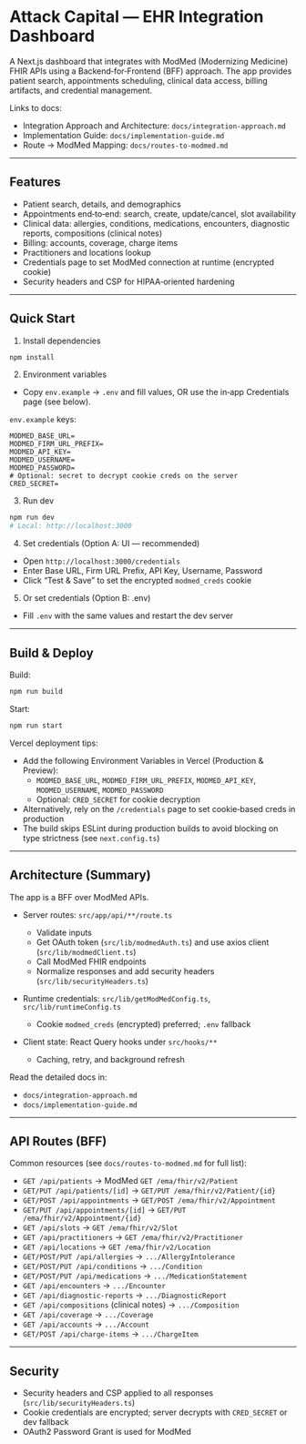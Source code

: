 # Attack Capital — EHR Integration Dashboard

A Next.js dashboard that integrates with ModMed (Modernizing Medicine) FHIR APIs using a Backend‑for‑Frontend (BFF) approach. The app provides patient search, appointments scheduling, clinical data access, billing artifacts, and credential management.

Links to docs:
- Integration Approach and Architecture: `docs/integration-approach.md`
- Implementation Guide: `docs/implementation-guide.md`
- Route → ModMed Mapping: `docs/routes-to-modmed.md`

---

## Features

- Patient search, details, and demographics
- Appointments end‑to‑end: search, create, update/cancel, slot availability
- Clinical data: allergies, conditions, medications, encounters, diagnostic reports, compositions (clinical notes)
- Billing: accounts, coverage, charge items
- Practitioners and locations lookup
- Credentials page to set ModMed connection at runtime (encrypted cookie)
- Security headers and CSP for HIPAA‑oriented hardening

---

## Quick Start

1) Install dependencies
```bash
npm install
```

2) Environment variables
- Copy `env.example` → `.env` and fill values, OR use the in‑app Credentials page (see below).

`env.example` keys:
```
MODMED_BASE_URL=
MODMED_FIRM_URL_PREFIX=
MODMED_API_KEY=
MODMED_USERNAME=
MODMED_PASSWORD=
# Optional: secret to decrypt cookie creds on the server
CRED_SECRET=
```

3) Run dev
```bash
npm run dev
# Local: http://localhost:3000
```

4) Set credentials (Option A: UI — recommended)
- Open `http://localhost:3000/credentials`
- Enter Base URL, Firm URL Prefix, API Key, Username, Password
- Click “Test & Save” to set the encrypted `modmed_creds` cookie

5) Or set credentials (Option B: .env)
- Fill `.env` with the same values and restart the dev server

---

## Build & Deploy

Build:
```bash
npm run build
```

Start:
```bash
npm run start
```

Vercel deployment tips:
- Add the following Environment Variables in Vercel (Production & Preview):
  - `MODMED_BASE_URL`, `MODMED_FIRM_URL_PREFIX`, `MODMED_API_KEY`, `MODMED_USERNAME`, `MODMED_PASSWORD`
  - Optional: `CRED_SECRET` for cookie decryption
- Alternatively, rely on the `/credentials` page to set cookie‑based creds in production
- The build skips ESLint during production builds to avoid blocking on type strictness (see `next.config.ts`)

---

## Architecture (Summary)

The app is a BFF over ModMed APIs.

- Server routes: `src/app/api/**/route.ts`
  - Validate inputs
  - Get OAuth token (`src/lib/modmedAuth.ts`) and use axios client (`src/lib/modmedClient.ts`)
  - Call ModMed FHIR endpoints
  - Normalize responses and add security headers (`src/lib/securityHeaders.ts`)

- Runtime credentials: `src/lib/getModMedConfig.ts`, `src/lib/runtimeConfig.ts`
  - Cookie `modmed_creds` (encrypted) preferred; `.env` fallback

- Client state: React Query hooks under `src/hooks/**`
  - Caching, retry, and background refresh

Read the detailed docs in:
- `docs/integration-approach.md`
- `docs/implementation-guide.md`

---

## API Routes (BFF)

Common resources (see `docs/routes-to-modmed.md` for full list):

- `GET /api/patients` → ModMed `GET /ema/fhir/v2/Patient`
- `GET/PUT /api/patients/[id]` → `GET/PUT /ema/fhir/v2/Patient/{id}`
- `GET/POST /api/appointments` → `GET/POST /ema/fhir/v2/Appointment`
- `GET/PUT /api/appointments/[id]` → `GET/PUT /ema/fhir/v2/Appointment/{id}`
- `GET /api/slots` → `GET /ema/fhir/v2/Slot`
- `GET /api/practitioners` → `GET /ema/fhir/v2/Practitioner`
- `GET /api/locations` → `GET /ema/fhir/v2/Location`
- `GET/POST/PUT /api/allergies` → `.../AllergyIntolerance`
- `GET/POST/PUT /api/conditions` → `.../Condition`
- `GET/POST/PUT /api/medications` → `.../MedicationStatement`
- `GET /api/encounters` → `.../Encounter`
- `GET /api/diagnostic-reports` → `.../DiagnosticReport`
- `GET /api/compositions` (clinical notes) → `.../Composition`
- `GET /api/coverage` → `.../Coverage`
- `GET /api/accounts` → `.../Account`
- `GET/POST /api/charge-items` → `.../ChargeItem`

---

## Security

- Security headers and CSP applied to all responses (`src/lib/securityHeaders.ts`)
- Cookie credentials are encrypted; server decrypts with `CRED_SECRET` or dev fallback
- OAuth2 Password Grant is used for ModMed